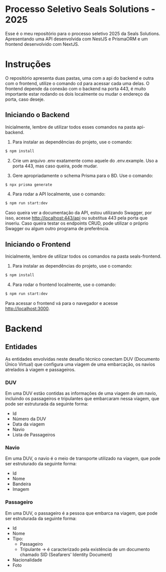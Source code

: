 # Processo Seletivo Seals Solutions - 2025
Esse é o meu repositório para o processo seletivo 2025 da Seals Solutions. Apresentando uma API desenvolvida com NestJS e PrismaORM e um  frontend desenvolvido com NextJS.

# Instruções

O repositório apresenta duas pastas, uma com a api do backend e outra com o frontend, utilize o comando cd para acessar cada uma delas. O frontend depende da conexão com o backend na porta 443, é muito importante estar rodando os dois localmente ou mudar o endereço da porta, caso deseje.

## Iniciando o Backend
Inicialmente, lembre de utilizar todos esses comandos na pasta api-backend.

1. Para instalar as dependências do projeto, use o comando:
```bash
$ npm install
```

2. Crie um arquivo .env exatamente como aquele do .env.example. Uso a porta 443, mas caso queira, pode mudar.

3. Gere apropriadamente o schema Prisma para o BD. Use o comando: 
```bash
$ npx prisma generate
```

4. Para rodar a API localmente, use o comando:
```bash
$ npm run start:dev
```

Caso queira ver a documentação da API, estou utilizando Swagger, por isso, acesse [http://localhost:443/api](http://localhost:443/api) ou substitua 443 pela porta que inseriu.
Caso queira testar os endpoints CRUD, pode utilizar o próprio Swagger ou algum outro programa de preferência.

## Iniciando o Frontend
Inicialmente, lembre de utilizar todos os comandos na pasta seals-frontend.

1. Para instalar as dependências do projeto, use o comando:
```bash
$ npm install
```

4. Para rodar o frontend localmente, use o comando:
```bash
$ npm run start:dev
```

Para acessar o frontend vá para o navegador e acesse [http://localhost:3000](http://localhost:3000).

# Backend 
## Entidades
As entidades envolvidas neste desafio técnico conectam DUV (Documento Único Virtual) que configura uma viagem de uma embarcação, os navios atrelados à viagem e passageiros.

### DUV
Em uma DUV estão contidas as informações de uma viagem de um navio, incluindo os passageiros e tripulantes que embarcaram nessa viagem, que pode ser estruturada da seguinte forma:

- Id
- Número da DUV
- Data da viagem
- Navio 
- Lista de Passageiros

### Navio
Em uma DUV, o navio é o meio de transporte utilizado na viagem, que pode ser estruturado da seguinte forma:

- Id
- Nome
- Bandeira
- Imagem

### Passageiro
Em uma DUV, o passageiro é a pessoa que embarca na viagem, que pode ser estruturada da seguinte forma:

- Id
- Nome
- Tipo: 
  - Passageiro
  - Tripulante -> é caracterizado pela existência de um documento chamado SID (Seafarers' Identity Document)
- Nacionalidade
- Foto